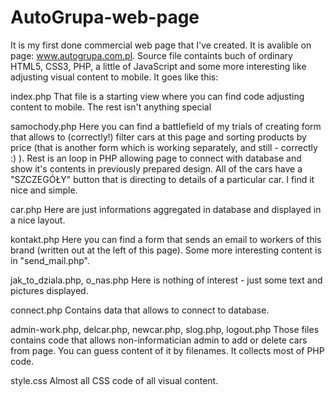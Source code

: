 # AutoGrupa-web-page
It is my first done commercial web page that I've created. It is avalible on page: www.autogrupa.com.pl. Source file containts buch of ordinary HTML5, CSS3, PHP, a little of JavaScript and some more interesting like adjusting visual content to mobile. It goes like this:

index.php
That file is a starting view where you can find code adjusting content to mobile. The rest isn't anything special

samochody.php
Here you can find a battlefield of my trials of creating form that allows to (correctly!) filter cars at this page and sorting products by price (that is another form which is working separately, and still - correctly :) ). Rest is an loop in PHP allowing page to connect with database and show it's contents in previously prepared design. All of the cars have a "SZCZEGÓŁY" button that is directing to details of a particular car. I find it nice and simple.

car.php
Here are just informations aggregated in database and displayed in a nice layout.

kontakt.php
Here you can find a form that sends an email to workers of this brand (written out at the left of this page). Some more interesting content is in "send_mail.php".

jak_to_dziala.php, o_nas.php
Here is nothing of interest - just some text and pictures displayed.

connect.php
Contains data that allows to connect to database.

admin-work.php, delcar.php, newcar.php, slog.php, logout.php
Those files contains code that allows non-informatician admin to add or delete cars from page. You can guess content of it by filenames. It collects most of PHP code.

style.css
Almost all CSS code of all visual content.
